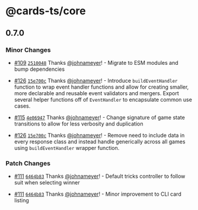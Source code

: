 # @cards-ts/core

## 0.7.0

### Minor Changes

- [#109](https://github.com/johnameyer/cards-ts/pull/109) [`2510048`](https://github.com/johnameyer/cards-ts/commit/2510048dd8cce64423811aafe507d6bd1cac095f) Thanks [@johnameyer](https://github.com/johnameyer)! - Migrate to ESM modules and bump dependencies

- [#126](https://github.com/johnameyer/cards-ts/pull/126) [`15e700c`](https://github.com/johnameyer/cards-ts/commit/15e700ce546250893b7fd4daf31d3cc88e2d7716) Thanks [@johnameyer](https://github.com/johnameyer)! - Introduce `buildEventHandler` function to wrap event handler functions and allow for creating smaller, more declarable and reusable event validators and mergers. Export several helper functions off of `EventHandler` to encapsulate common use cases.

- [#115](https://github.com/johnameyer/cards-ts/pull/115) [`4e06947`](https://github.com/johnameyer/cards-ts/commit/4e06947f556c74f7d544aaddd6719e562adce3de) Thanks [@johnameyer](https://github.com/johnameyer)! - Change signature of game state transitions to allow for less verbosity and duplication

- [#126](https://github.com/johnameyer/cards-ts/pull/126) [`15e700c`](https://github.com/johnameyer/cards-ts/commit/15e700ce546250893b7fd4daf31d3cc88e2d7716) Thanks [@johnameyer](https://github.com/johnameyer)! - Remove need to include data in every response class and instead handle generically across all games using `buildEventHandler` wrapper function.

### Patch Changes

- [#111](https://github.com/johnameyer/cards-ts/pull/111) [`6464b83`](https://github.com/johnameyer/cards-ts/commit/6464b83bc5e49028f1cc26adf344419bd4c3ced0) Thanks [@johnameyer](https://github.com/johnameyer)! - Default tricks controller to follow suit when selecting winner

- [#111](https://github.com/johnameyer/cards-ts/pull/111) [`6464b83`](https://github.com/johnameyer/cards-ts/commit/6464b83bc5e49028f1cc26adf344419bd4c3ced0) Thanks [@johnameyer](https://github.com/johnameyer)! - Minor improvement to CLI card listing
